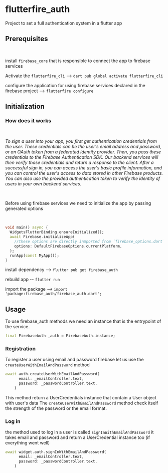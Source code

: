 # **flutterfire_auth**

Project to set a full authentication system in a flutter app

## **Prerequisites**

<br>

install `firebase_core` that is responsible to connect the app to firebase services

Activate the `flutterfire_cli` --> `dart pub global activate flutterfire_cli`

configure the application for using firebase services declared in the firebase project --> `flutterfire configure`

## **Initialization**

### **How does it works**

<br>

_To sign a user into your app, you first get authentication credentials from the user. These credentials can be the user's email address and password, or an OAuth token from a federated identity provider. Then, you pass these credentials to the Firebase Authentication SDK. Our backend services will then verify those credentials and return a response to the client. After a successful sign in, you can access the user's basic profile information, and you can control the user's access to data stored in other Firebase products. You can also use the provided authentication token to verify the identity of users in your own backend services._

<br>

Before using firebase services we need to initialize the app by passing generated options

<br>

```dart
void main() async {
  WidgetsFlutterBinding.ensureInitialized();
  await Firebase.initializeApp(
    //these options are directly inmported from `firebase_options.dart` which was generated on `flutterfire configure` command
    options: DefaultFirebaseOptions.currentPlatform,
  );
  runApp(const MyApp());
}
```

install dependency --> `flutter pub get firebase_auth`

rebuild app -- `flutter run`

import the package --> `import 'package:firebase_auth/firebase_auth.dart';`

## **Usage**

To use firebase_auth methods we need an instance that is the entrypoint of the service.

```dart
final FirebaseAuth _auth = FirebaseAuth.instance;
```

### Registration

To register a user using email and password firebase let us use the `createUserWithEmailAndPassword` method

```dart
await auth.createUserWithEmailAndPassword(
      email: _emailController.text,
      password: _passwordController.text,
    )
```

This method return a UserCredentials instance that contain a User object with user's data
The `createUserWithEmailAndPassword` method check itself the strength of the password or the email format.

### Log in

the method used to log in a user is called `signInWithEmailAndPassword` it takes email and password and return a UserCredential instance too (if everything went well)

```dart
await widget.auth.signInWithEmailAndPassword(
      email: _emailController.text,
      password: _passwordController.text,
    )
```
